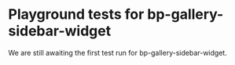 # Playground tests for bp-gallery-sidebar-widget
We are still awaiting the first test run for bp-gallery-sidebar-widget.
